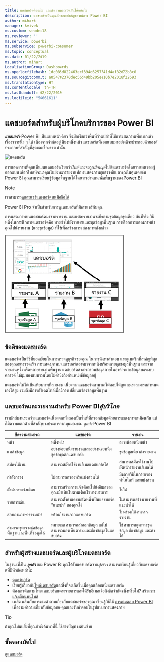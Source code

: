 ```yaml
---
title: แดชบอร์ดคืออะไร และฉันสามารถเปิดมันได้อย่างไร
description: แดชบอร์ดเป็นคุณลักษณะสำคัญของบริการ Power BI
author: mihart
manager: kvivek
ms.custom: seodec18
ms.reviewer: ''
ms.service: powerbi
ms.subservice: powerbi-consumer
ms.topic: conceptual
ms.date: 01/22/2019
ms.author: mihart
LocalizationGroup: Dashboards
ms.openlocfilehash: 1dc085d822463ecf394d6257741d4af82d72b8c0
ms.sourcegitcommit: a054782370dec56d49bb205ee10b7e2018f22693
ms.translationtype: HT
ms.contentlocale: th-TH
ms.lasthandoff: 02/22/2019
ms.locfileid: "56661611"
---
```

# <a name="dashboards-for-power-bi-service-consumers"></a>แดชบอร์ดสำหรับผู้บริโภคบริการของ Power BI

***แดชบอร์ด*** Power BI เป็นแบบหน้าเดียว ซึ่งมักเรียกว่าพื้นที่ว่างเปล่าที่ใช้การแสดภาพเพื่อบอกเล่าเรื่องราวหนึ่ง ๆ ได้ เนื่องจากจำกัดอยู่เพียงหนึ่งหน้า แดชบอร์ดทีี่ออกแบบมาอย่างดีจะประกอบด้วยองค์ประกอบที่สำคัญที่สุดของเรื่องราวเท่านั้น

![แดชบอร์ด](media/end-user-dashboards/power-bi-dashboard2.png)

การแสดงภาพที่คุณเห็นบนแดชบอร์ดเรียกว่า*ไทล์* และจะถูก*ปักหมุด*ไปยังแดชบอร์ดโดยรายงานของผู้ออกแบบ เลือกไทล์ที่จะนำคุณไปยังหน้ารายงานที่การแสดงภาพถูกสร้างขึ้น ถ้าคุณไม่คุ้นเคยกับ Power BI คุณสามารถเรียนรู้ข้อมูลพื้นฐานได้โดยการอ่าน[แนวคิดพื้นฐานของ Power BI](end-user-basic-concepts.md)

> [!NOTE]
> เราสามารถ[ดูและแชร์แดชบอร์ดบนมือถือได้](mobile/mobile-apps-view-dashboard.md)
>
> Power BI Pro จำเป็นสำหรับการดูแดชบอร์ดที่มีการแชร์กับคุณ
> 

การแสดงภาพบนแดชบอร์ดมาจากรายงาน และแต่ละรายงานจะยึดตามชุดข้อมูลชุดเดียว อันที่จริง วิธีหนึ่งในการนึกภาพแดชบอร์ดคือ ทางเข้าไปยังรายงานและชุดข้อมูลพื้นฐาน การเลือกการแสดงภาพนำคุณไปยังรายงาน (และชุดข้อมูล) ที่ใช้เพื่อสร้างการแสดงภาพดังกล่าว

![ไดอะแกรมจะแสดงความสัมพันธ์ระหว่างแดชบอร์ด รายงาน และชุดข้อมูล](media/end-user-dashboards/power-bi-diagram.png)

## <a name="advantages-of-dashboards"></a>ข้อดีของแดชบอร์ด
แดชบอร์ดเป็นวิธีที่ยอดเยี่ยมในการตรวจดูธุรกิจของคุณ ในการค้นหาคำตอบ และดูเมตริกที่สำคัญที่สุดของคุณอย่างรวดเร็ว การแสดงภาพบนแดชบอร์ดอาจมาจากหนึ่งหรือหลายชุดข้อมูลพื้นฐาน และจากรายงานหนึ่งหรือหลายรายงานพื้นฐาน แดชบอร์ดสามารถรวมข้อมูลภายในองค์กรและข้อมูลบนระบบคลาวด์ ให้มุมมองแบบรวมโดยไม่คำนึงถึงตำแหน่งที่ข้อมูลอยู่

แดชบอร์ดไม่ได้เป็นเพียงภาพที่สวยงาม เนื่องจากแดชบอร์ดสามารถโต้ตอบได้สูงและเราสามารถกำหนดเองได้สูง รวมถึงมีการอัปเดตไทล์เมื่อมีการเปลี่ยนแปลงข้อมูลพื้นฐาน

## <a name="dashboards-versus-reports-for-power-bi-consumers"></a>แดชบอร์ดและรายงานสำหรับ Power BI***ผู้บริโภค***
เรามักสับสนระหว่างแดชบอร์ดเนื่องจากทั้งสองเป็นพื้นที่ที่กรอกข้อมูลด้วยการแสดงภาพเหมือนกัน แต่ก็มีความแตกต่างที่สำคัญบางประการจากมุมมองของ *ลูกค้า* Power BI

| **ขีดความสามารถ** | **แดชบอร์ด** | **รายงาน** |
| --- | --- | --- |
| หน้า |หนึ่งหน้า |อย่างน้อยหนึ่งหน้า |
| แหล่งข้อมูล |อย่างน้อยหนึ่งรายงานและอย่างน้อยหนึ่งชุดข้อมูลต่อแดชบอร์ด |ชุดข้อมูลเดียวต่อรายงาน |
| สมัครใช้งาน |สามารถสมัครใช้งานอีเมลแดชบอร์ดได้ |สามารถสมัครใช้งานไปยังหน้ารายงานอีเมลได้ |
| กำลังกรอง |ไม่สามารถกรองหรือแบ่งส่วนได้ |มีหลายวิธีในการกรอง ทำไฮไลท์ และแบ่งส่วน |
| ตั้งค่าการแจ้งเตือน |สามารถสร้างการแจ้งเตือนไปยังอีเมลของคุณเมื่อเป็นไปตามเงื่อนไขบางประการ |ไม่ใช่ |
| รายการเด่น |สามารถตั้งค่าแดชบอร์ดหนึ่งเป็นแดชบอร์ด "แนะนำ" ของคุณได้ |ไม่สามารถสร้างรายงานที่แนะนำได้ |
| สอบถามภาษาธรรมชาติ |พร้อมใช้งานจากแดชบอร์ด |ไม่พร้อมใช้งานจากรายงาน |
| สามารถดูตารางชุดข้อมูลพื้นฐานและพื้นที่ข้อมูลได้ |หมายเลข สามารถส่งออกข้อมูล แต่ไม่สามารถมองเห็นตารางและช่องข้อมูลในแดชบอร์ด |ใช่ สามารถดูตารางชุดข้อมูล ช่องข้อมูล และค่าได้ |


## <a name="dashboard-creators-and-dashboard-consumers"></a>สำหรับผู้สร้างแดชบอร์ดและผู้บริโภคแดชบอร์ด
ในฐานะที่เป็น ***ลูกค้า*** ของ Power BI คุณได้รับแดชบอร์ดจาก*ผู้สร้าง* สามารถเรียนรู้เกี่ยวกับแดชบอร์ดตที่มีหัวข้อเหล่านี้:

* [ดูแดชบอร์ด](end-user-dashboard-open.md)
* เรียนรู้เกี่ยวกับ[ไทล์แดชบอร์ด](end-user-tiles.md)และสิ่งที่จะเกิดขึ้นเมื่อคุณเลือกหนึ่งแดชบอร์ด
* ต้องการติดตามไทล์แดชบอร์ดแต่ละรายการและได้รับอีเมลเมื่อถึงขีดจำกัดหนึ่งหรือไม่? [สร้างการแจ้งเตือนบนไทล์](end-user-alerts.md)
* เพลิดเพลินกับการถามคำถามเกี่ยวกับแดชบอร์ดของคุณ เรียนรู้วิธีใช้ [การถามตอบ Power BI](end-user-q-and-a.md) เพื่อถามคำถามเกี่ยวกับข้อมูลของคุณและรับคำตอบในรูปแบบการแสดงภาพ

> [!TIP]
> ถ้าคุณไม่พบสิ่งที่คุณกำลังค้นหาที่นี่ ใช้สารบัญทางด้านซ้าย
> 

## <a name="next-steps"></a>ขั้นตอนถัดไป
[ดูแดชบอร์ด](end-user-dashboard-open.md) 